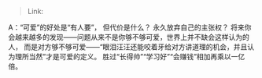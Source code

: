 > Link: 

A：“可爱”的好处是“有人要”， 但代价是什么？ 永久放弃自己的主张权？ 将来你会越来越多的发现——问题从来不是你够不够可爱，世界上并不缺会这样认为的人， 而是对方够不够可爱——“眼泪汪汪还能咬着牙给对方讲道理的机会，并且认为理所当然”才是可爱的定义。 胜过“长得帅”“学习好”“会赚钱”相加再乘以一亿倍。